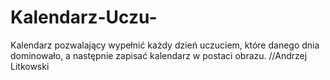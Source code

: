 # Kalendarz-Uczu-
Kalendarz pozwalający wypełnić każdy dzień uczuciem, które danego dnia dominowało, a następnie zapisać kalendarz w postaci obrazu. //Andrzej Litkowski
